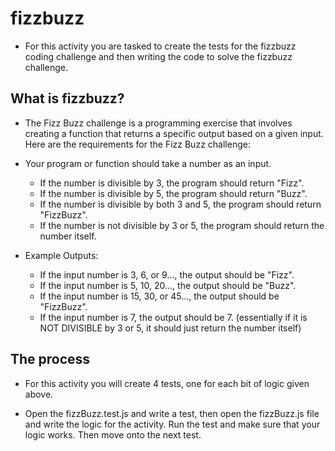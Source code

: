 # fizzbuzz

* For this activity you are tasked to create the tests for the fizzbuzz coding challenge and then writing the code to solve the fizzbuzz challenge.

## What is fizzbuzz?

* The Fizz Buzz challenge is a programming exercise that involves creating a function that returns a specific output based on a given input. Here are the requirements for the Fizz Buzz challenge:

* Your program or function should take a number as an input.
    - If the number is divisible by 3, the program should return "Fizz".
    - If the number is divisible by 5, the program should return "Buzz".
    - If the number is divisible by both 3 and 5, the program should return "FizzBuzz".
    - If the number is not divisible by 3 or 5, the program should return the number itself.

* Example Outputs:
    - If the input number is 3, 6, or 9..., the output should be "Fizz".
    - If the input number is 5, 10, 20...,  the output should be "Buzz".
    - If the input number is 15, 30, or 45..., the output should be "FizzBuzz".
    - If the input number is 7, the output should be 7. (essentially if it is NOT DIVISIBLE by 3 or 5, it should just return the number itself)

## The process
* For this activity you will create 4 tests, one for each bit of logic given above.

* Open the fizzBuzz.test.js and write a test, then open the fizzBuzz.js file and write the logic for the activity. Run the test and make sure that your logic works. Then move onto the next test.